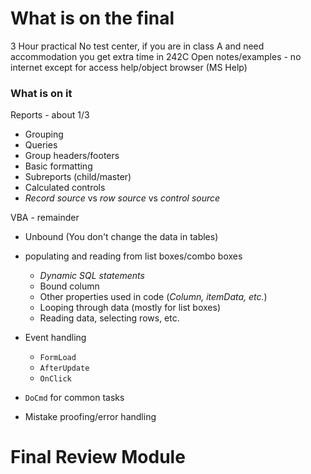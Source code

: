 # What is on the final
3 Hour practical
No test center, if you are in class A and need accommodation you get extra time in 242C
Open notes/examples - no internet except for access help/object browser (MS Help)
### What is on it
Reports - about 1/3
- Grouping
- Queries
- Group headers/footers
- Basic formatting
- Subreports (child/master)
- Calculated controls
- *Record source* vs *row source* vs *control source*

VBA - remainder
- Unbound (You don't change the data in tables)
- populating and reading from list boxes/combo boxes
	- *Dynamic SQL statements*
	- Bound column
	- Other properties used in code (*Column, itemData, etc.*)
	- Looping through data (mostly for list boxes)
	- Reading data, selecting rows, etc.

- Event handling
	- `FormLoad`
	- `AfterUpdate`
	- `OnClick`

- `DoCmd` for common tasks
- Mistake proofing/error handling




# Final Review Module
